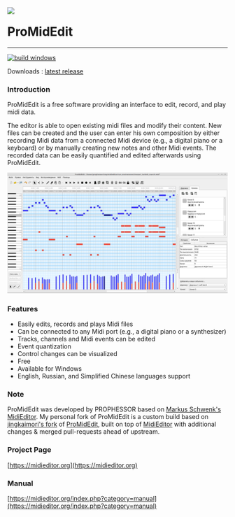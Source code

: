 <img align="left" width="70px" src="run_environment/midieditor.ico">

# ProMidEdit
------

[![build windows](https://github.com/Meowchestra/MidiEditor/actions/workflows/compile.yaml/badge.svg)](https://github.com/Meowchestra/MidiEditor/actions/workflows/compile.yaml)

Downloads : [latest release](https://github.com/Meowchestra/MidiEditor/releases)

### Introduction

ProMidEdit is a free software providing an interface to edit, record, and play midi data.

The editor is able to open existing midi files and modify their content. New files can be created and the user can enter his own composition by either recording Midi data from a connected Midi device (e.g., a digital piano or a keyboard) or by manually creating new notes and other Midi events. The recorded data can be easily quantified and edited afterwards using ProMidEdit.

![image](manual/screenshots/midieditor-full.png)

### Features

* Easily edits, records and plays Midi files
* Can be connected to any Midi port (e.g., a digital piano or a synthesizer)
* Tracks, channels and Midi events can be edited
* Event quantization
* Control changes can be visualized
* Free
* Available for Windows
* English, Russian, and Simplified Chinese languages support

### Note

ProMidEdit was developed by PROPHESSOR based on [Markus Schwenk's MidiEditor](https://github.com/markusschwenk/midieditor). My personal fork of ProMidEdit is a custom build based on [jingkaimori's fork](https://github.com/jingkaimori/midieditor/) of [ProMidEdit](https://github.com/PROPHESSOR/ProMidEdit), built on top of [MidiEditor](https://github.com/markusschwenk/midieditor) with additional changes & merged pull-requests ahead of upstream.

### Project Page

[https://midieditor.org](https://midieditor.org)

### Manual

[https://midieditor.org/index.php?category=manual](https://midieditor.org/index.php?category=manual)

